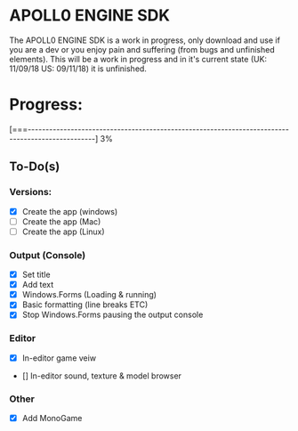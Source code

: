 # APOLL0 ENGINE SDK
The APOLL0 ENGINE SDK is a work in progress, only download and use if you are a dev or you enjoy pain and suffering (from bugs and unfinished elements). This will be a work in progress and in it's current state (UK: 11/09/18 US: 09/11/18) it is unfinished.

# Progress:
[===-------------------------------------------------------------------------------------------------] 3%

## To-Do(s)
###  Versions:
   - [x] Create the app (windows)
   - [ ] Create the app (Mac)
   - [ ] Create the app (Linux)
###  Output (Console)
   - [x] Set title
   - [x] Add text 
   - [x] Windows.Forms (Loading & running)
   - [x] Basic formatting (line breaks ETC)
   - [X] Stop Windows.Forms pausing the output console
### Editor
   - [X] In-editor game veiw
   - [] In-editor sound, texture & model browser
### Other
- [x] Add MonoGame